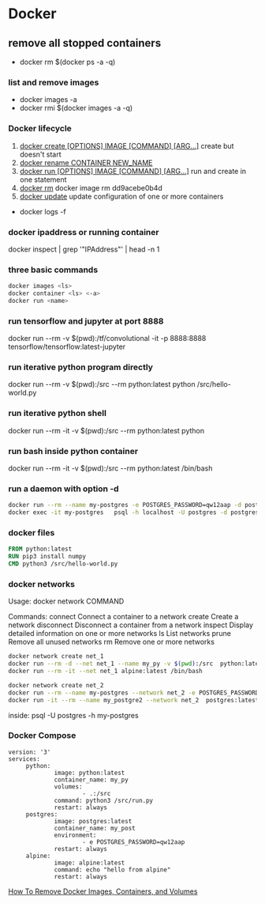 # Docker

## remove all stopped containers

- docker rm $(docker ps -a -q)

### list and remove images

- docker images -a
- docker rmi $(docker images -a -q)
  
### Docker lifecycle

1. [docker create [OPTIONS] IMAGE [COMMAND] [ARG...]](https://docs.docker.com/engine/reference/commandline/create/) create but doesn't start
2. [docker rename CONTAINER NEW_NAME](https://docs.docker.com/engine/reference/commandline/rename/)
3. [docker run [OPTIONS] IMAGE [COMMAND] [ARG...]](https://docs.docker.com/engine/reference/commandline/run/)  run and create in one statement
4. [docker rm](https://docs.docker.com/engine/reference/commandline/rm/)
docker image rm  dd9acebe0b4d
5. [docker update](https://docs.docker.com/engine/reference/commandline/update/) update configuration of one or more containers

- docker logs -f <name daemon>

### docker ipaddress or running container

docker inspect <containerNameOrId> | grep '"IPAddress"' | head -n 1

### three basic commands

```bash
docker images <ls>
docker container <ls> <-a>
docker run <name>
```

### run tensorflow and jupyter at port 8888

docker run --rm -v $(pwd):/tf/convolutional -it -p 8888:8888 tensorflow/tensorflow:latest-jupyter

### run iterative python program directly

docker run --rm -v $(pwd):/src --rm python:latest python /src/hello-world.py

### run iterative python shell

docker run --rm -it -v $(pwd):/src --rm python:latest python

### run bash inside python container

docker run --rm -it -v $(pwd):/src --rm python:latest /bin/bash

### run a daemon with option -d

```bash
docker run --rm --name my-postgres -e POSTGRES_PASSWORD=qw12aap -d postgres:latest
docker exec -it my-postgres   psql -h localhost -U postgres -d postgres
```

### docker files

```dockerfile
FROM python:latest
RUN pip3 install numpy
CMD python3 /src/hello-world.py
```

### docker networks

Usage: docker network COMMAND

Commands:
  connect     Connect a container to a network
  create      Create a network
  disconnect  Disconnect a container from a network
  inspect     Display detailed information on one or more networks
  ls          List networks
  prune       Remove all unused networks
  rm          Remove one or more networks

```bash
docker network create net_1
docker run --rm -d --net net_1 --name my_py -v $(pwd):/src  python:latest python3 /src/run.py
docker run --rm -it --net net_1 alpine:latest /bin/bash

docker network create net_2
docker run --rm --name my-postgres --network net_2 -e POSTGRES_PASSWORD=qw12aap -d postgres:latest
docker run -it --rm --name my_postgre2 --network net_2  postgres:latest /bin/bash
```

inside: psql -U postgres -h my-postgres

### Docker Compose

```docker-compose
version: '3'
services:
     python:
             image: python:latest
             container_name: my_py
             volumes:
                     - .:/src
             command: python3 /src/run.py
             restart: always
     postgres:
             image: postgres:latest
             container_name: my_post
             environment:
                     - e POSTGRES_PASSWORD=qw12aap
             restart: always
     alpine:
             image: alpine:latest
             command: echo "hello from alpine"
             restart: always
```

[How To Remove Docker Images, Containers, and Volumes](<https://www.digitalocean.com/community/tutorials/how-to-remove-docker-images-containers-and-volumes>)


